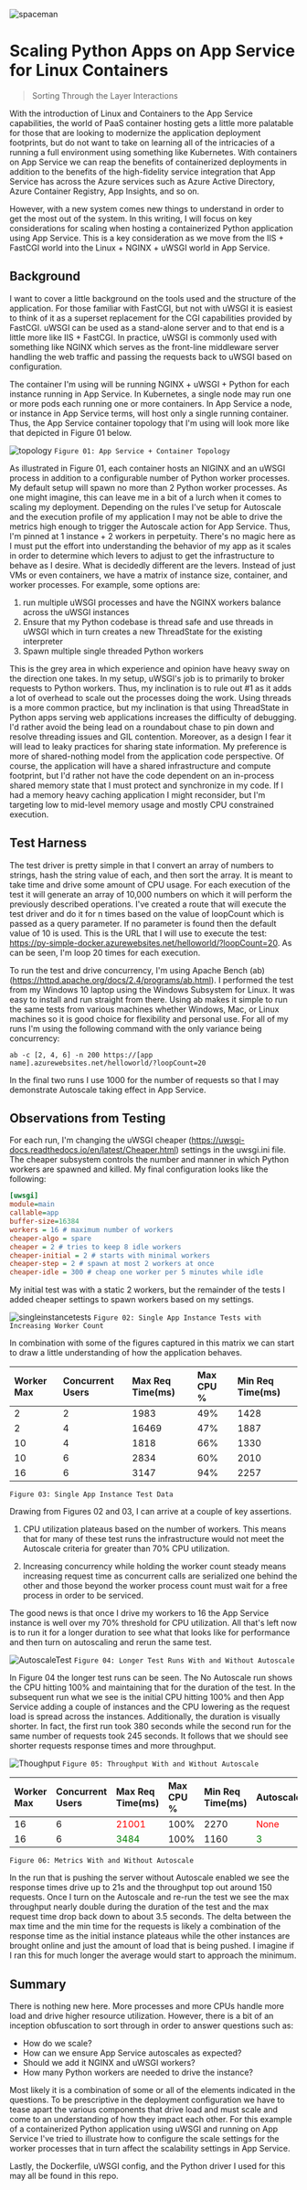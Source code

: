 ![spaceman](https://raw.githubusercontent.com/jofultz/AppServiceContainerOptimization/master/images/spaceman-logo-114x114.png)

# Scaling Python Apps on App Service for Linux Containers 
> Sorting Through the Layer Interactions

With the introduction of Linux and Containers to the App Service capabilities, the world of PaaS container hosting gets a little more palatable for those that are looking to modernize the application deployment footprints, but do not want to take on learning all of the intricacies of a running a full environment using something like Kubernetes.  With containers on App Service we can reap the benefits of containerized deployments in addition to the benefits of the high-fidelity service integration that App Service has across the Azure services such as Azure Active Directory, Azure Container Registry, App Insights, and so on.
 
However, with a new system comes new things to understand in order to get the most out of the system.  In this writing, I will focus on key considerations for scaling when hosting a containerized Python application using App Service.  This is a key consideration as we move from the IIS + FastCGI world into the Linux + NGINX + uWSGI world in App Service.  

## Background

I want to cover a little background on the tools used and the structure of the application.  For those familiar with FastCGI, but not with uWSGI it is easiest to think of it as a superset replacement for the CGI capabilities provided by FastCGI.  uWSGI can be used as a stand-alone server and to that end is a little more like IIS + FastCGI.  In practice, uWSGI is commonly used with something like NGINX which serves as the front-line middleware server handling the web traffic and passing the requests back to uWSGI based on configuration.  
 
The container I'm using will be running NGINX + uWSGI + Python for each instance running in App Service.  In Kubernetes, a single node may run one or more pods each running one or more containers.  In App Service a node, or instance in App Service terms, will host only a single running container.  Thus, the App Service container topology that I'm using will look more like that depicted in Figure 01 below.

![topology](https://raw.githubusercontent.com/jofultz/AppServiceContainerOptimization/master/images/AppServiceContainerTopology.png)
`Figure 01: App Service + Container Topology`

As illustrated in Figure 01, each container hosts an NIGINX and an uWSGI process in addition to a configurable number of Python worker processes.  My default setup will spawn no more than 2 Python worker processes.  As one might imagine, this can leave me in a bit of a lurch when it comes to scaling my deployment.  Depending on the rules I've setup for Autoscale and the execution profile of my application I may not be able to drive the metrics high enough to trigger the Autoscale action for App Service.  Thus, I'm pinned at 1 instance + 2 workers in perpetuity.  There's no magic here as I must put the effort into understanding the behavior of my app as it scales in order to determine which levers to adjust to get the infrastructure to behave as I desire.  What is decidedly different are the levers.  Instead of just VMs or even containers, we have a matrix of instance size, container, and worker processes.  For example, some options are:
1.	run multiple uWSGI processes and have the NGINX workers balance across the uWSGI instances
2.	Ensure that my Python codebase is thread safe and use threads in uWSGI which in turn creates a new ThreadState for the existing interpreter
3.	Spawn multiple single threaded Python workers
 
This is the grey area in which experience and opinion have heavy sway on the direction one takes.  In my setup, uWSGI's job is to primarily to broker requests to Python workers.  Thus, my inclination is to rule out #1 as it adds a lot of overhead to scale out the processes doing the work.  Using threads is a more common practice, but my inclination is that using ThreadState in Python apps serving web applications increases the difficulty of debugging.  I'd rather avoid the being lead on a roundabout chase to pin down and resolve threading issues and GIL contention.  Moreover, as a design I fear it will lead to leaky practices for sharing state information.  My preference is more of shared-nothing model from the application code perspective.  Of course, the application will have a shared infrastructure and compute footprint, but I'd rather not have the code dependent on an in-process shared memory state that I must protect and synchronize in my code.  If I had a memory heavy caching application I might reconsider, but I'm targeting low to mid-level memory usage and mostly CPU constrained execution.

## Test Harness

The test driver is pretty simple in that I convert an array of numbers to strings, hash the string value of each, and then sort the array.  It is meant to take time and drive some amount of CPU usage.  For each execution of the test it will generate an array of 10,000 numbers on which it will perform the previously described operations.  I've created a route that will execute the test driver and do it for n times based on the value of loopCount which is passed as a query parameter.  If no parameter is found then the default value of 10 is used.  This is the URL that I will use to execute the test: https://py-simple-docker.azurewebsites.net/helloworld/?loopCount=20.  As can be seen, I'm loop 20 times for each execution.
 
To run the test and drive concurrency, I'm using Apache Bench (ab) (https://httpd.apache.org/docs/2.4/programs/ab.html).  I performed the test from my Windows 10 laptop using the Windows Subsystem for Linux.  It was easy to install and run straight from there.  Using  ab makes it simple to run the same tests from various machines whether Windows, Mac, or Linux machines so it is good choice for flexibility and personal use.  For all of my runs I'm using the following command with the only variance being concurrency:

```shell
ab -c [2, 4, 6] -n 200 https://[app name].azurewebsites.net/helloworld/?loopCount=20
```

In the final two runs I use 1000 for the number of requests so that I may demonstrate Autoscale taking effect in App Service.

## Observations from Testing

For each run, I'm changing the uWSGI cheaper (https://uwsgi-docs.readthedocs.io/en/latest/Cheaper.html) settings in the uwsgi.ini file.  The cheaper subsystem controls the number and manner in which Python workers are spawned and killed.  My final configuration looks like the following:
```ini
[uwsgi]
module=main
callable=app
buffer-size=16384
workers = 16 # maximum number of workers
cheaper-algo = spare
cheaper = 2 # tries to keep 8 idle workers
cheaper-initial = 2 # starts with minimal workers
cheaper-step = 2 # spawn at most 2 workers at once
cheaper-idle = 300 # cheap one worker per 5 minutes while idle

```
My initial test was with a static 2 workers, but the remainder of the tests I added cheaper settings to spawn workers based on my settings.

![singleinstancetests](https://raw.githubusercontent.com/jofultz/AppServiceContainerOptimization/master/images/SingleAppTestIncreasingWorkerCount.png)
`Figure 02: Single App Instance Tests with Increasing Worker Count`

In combination with some of the figures captured in this matrix we can start to draw a little understanding of how the application behaves.

|Worker Max|Concurrent Users|Max Req Time(ms)|Max CPU %|Min Req Time(ms)|
| :--- | :--- | :--- | :--- | :--- |
|2|	2|	1983|	49%|	1428|
|2|	4|	16469| 	47%|1887|
|10|	4|	1818| 	66%|	1330|
|10|	6|	2834| 	60%|	2010|
|16|	6|	3147|	94%|	2257|

`Figure 03: Single App Instance Test Data`

Drawing from Figures 02 and 03, I can arrive at a couple of key assertions.
 
1.	CPU utilization plateaus based on the number of workers.  This means that for many of these test runs the infrastructure would not meet the Autoscale criteria for greater than 70% CPU utilization.
 
2.	Increasing concurrency while holding the worker count steady means increasing request time as concurrent calls are serialized one behind the other and those beyond the worker process count must wait for a free process in order to be serviced.
 
The good news is that once I drive my workers to 16 the App Service instance is well over my 70% threshold for CPU utilization.  All that's left now is to run it for a longer duration to see what that looks like for performance and then turn on autoscaling and rerun the same test.  

![AutoscaleTest](https://raw.githubusercontent.com/jofultz/AppServiceContainerOptimization/master/images/LongerTestRunsWithAndWithoutAutoscale.png)
`Figure 04: Longer Test Runs With and Without Autoscale`

In Figure 04 the longer test runs can be seen.  The No Autoscale run shows the CPU hitting 100% and maintaining that for the duration of the test.  In the subsequent run what we see is the initial CPU hitting 100% and then App Service adding a couple of instances and the CPU lowering as the request load is spread across the instances.  Additionally, the duration is visually shorter.  In fact, the first run took 380 seconds while the second run for the same number of requests took 245 seconds.  It follows that we should see shorter requests response times and more throughput.

![Thoughput](https://raw.githubusercontent.com/jofultz/AppServiceContainerOptimization/master/images/ThroughputWithAndWithoutAutoscale.png)
`Figure 05: Throughput With and Without Autoscale`

|Worker Max|Concurrent Users|Max Req Time(ms)|Max CPU %|Min Req Time(ms)| Autoscale |
| :--- | :--- | :--- | :--- | :--- | :--- |
| 16 |	6|	<font color="red">21001</font> |	100% | 2270 |<font color="red"> None</font> |
| 16 |	6|	<font color="green">3484</font>  | 100% | 1160 |<font color="green"> 3 </font>   |

`Figure 06: Metrics With and Without Autoscale`

In the run that is pushing the server without Autoscale enabled we see the response times drive up to 21s and the throughput top out around 150 requests.  Once I turn on the Autoscale and re-run the test we see the max throughput nearly double during the duration of the test and the max request time drop back down to about 3.5 seconds.  The delta between the max time and the min time for the requests is likely a combination of the response time as the initial instance plateaus while the other instances are brought online and just the amount of load that is being pushed.  I imagine if I ran this for much longer the average would start to approach the minimum.

## Summary

There is nothing new here.  More processes and more CPUs handle more load and drive higher resource utilization.  However, there is a bit of an inception obfuscation to sort through in order to answer questions such as:
* How do we scale?
* How can we ensure App Service autoscales as expected?
* Should we add it NGINX and uWSGI workers? 
* How many Python workers are needed to drive the instance?

Most likely it is a combination of some or all of the elements indicated in the questions.  To be prescriptive in the deployment configuration we have to tease apart the various components that drive load and must scale and come to an understanding of how they impact each other.  For this example of a containerized Python application using uWSGI and running on App Service I've tried to illustrate how to configure the scale settings for the worker processes that in turn affect the scalability settings in App Service.  

Lastly, the Dockerfile, uWSGI config, and the Python driver I used for this may all be found in this repo.
